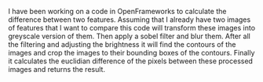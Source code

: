I have been working on a code in OpenFrameworks to calculate the difference between two features. Assuming that I already have two images of features that I want to compare this code will transform these images into greyscale version of them. Then apply a sobel filter and blur them. After all the filtering and adjusting the brightness it will find the contours of the images and crop the images to their bounding boxes of the contours. Finally it calculates the euclidian difference of the pixels between these processed images and returns the result.

